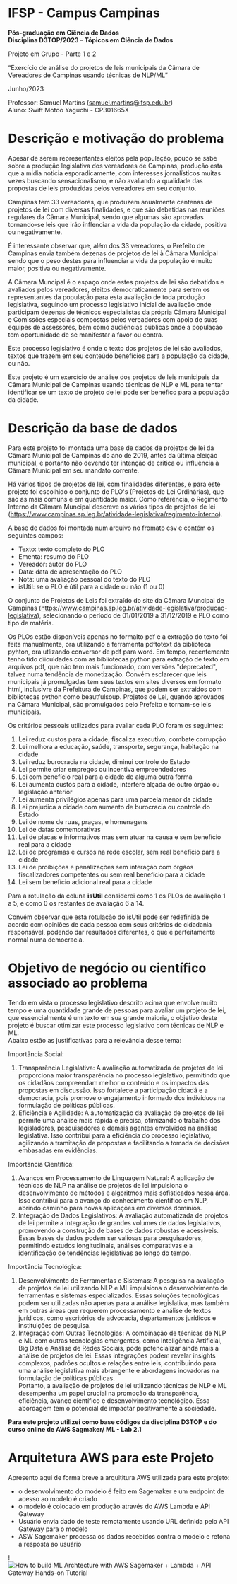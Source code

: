 # IFSP - Campus Campinas
**Pós-graduação em Ciência de Dados**<br>
**Disciplina D3TOP/2023 – Tópicos em Ciência de Dados**


Projeto em Grupo - Parte 1 e 2

“Exercício de análise do projetos de leis municipais da Câmara de Vereadores de Campinas usando técnicas de NLP/ML”

Junho/2023

Professor: Samuel Martins (samuel.martins@ifsp.edu.br) <br>
Aluno: Swift Motoo Yaguchi - CP301665X <br>



# Descrição e motivação do problema

Apesar de serem representantes eleitos pela população, pouco se sabe sobre a produção legislativa dos vereadores de Campinas, produção esta que a midia noticia esporadicamente, com interesses jornalísticos muitas vezes buscando sensacionalismo, e não avaliando a qualidade das propostas de leis produzidas pelos vereadores em seu conjunto.

Campinas tem 33 vereadores, que produzem anualmente centenas de projetos de lei com diversas finalidades, e que são debatidas nas reuniões regulares da Câmara Municipal, sendo que algumas são aprovadas tornando-se leis que irão inflenciar a vida da população da cidade, positiva ou negativamente.

É interessante observar que, além dos 33 vereadores, o Prefeito de Campinas envia também dezenas de projetos de lei à Câmara Municipal sendo que o peso destes para influenciar a vida da população é muito maior, positiva ou negativamente.

A Câmara Muncipal é o espaço onde estes projetos de lei são debatidos e avaliados pelos vereadores, eleitos democraticamente para serem os representantes da população para esta avaliação de toda produção legislativa, seguindo um processo legislativo inicial de avaliação onde participam dezenas de técnicos especialistas da própria Câmara Municipal e Comissões especiais compostas pelos vereadores com apoio de suas equipes de assessores, bem como audiências públicas onde a população tem oportunidade de se manifestar a favor ou contra.

Este processo legislativo é onde o texto dos projetos de lei são avaliados, textos que trazem em seu conteúdo benefícios para a população da cidade, ou não.

Este projeto é um exercício de análise dos projetos de leis municipais da Câmara Municipal de Campinas usando técnicas de NLP e ML para tentar identificar se um texto de projeto de lei pode ser benéfico para a população da cidade.


# Descrição da base de dados

Para este projeto foi montada uma base de dados de projetos de lei da Câmara Municipal de Campinas do ano de 2019, antes da última eleição municipal, e portanto não devendo ter intenção de crítica ou influência à Câmara Municipal em seu mandato corrente.

Há vários tipos de projetos de lei, com finalidades diferentes, e para este projeto foi escolhido o conjunto de PLO's (Projetos de Lei Ordinárias), que são as mais comuns e em quantidade maior. Como referência, o Regimento Interno da Câmara Muncipal descreve os vários tipos de projetos de lei (https://www.campinas.sp.leg.br/atividade-legislativa/regimento-interno).

A base de dados foi montada num arquivo no fromato csv e contém os seguintes campos:

* Texto: texto completo do PLO
* Ementa: resumo do PLO
* Vereador: autor do PLO
* Data: data de apresentação do PLO
* Nota: uma avaliação pessoal do texto do PLO
* isUtil: se o PLO é útil para a cidade ou não (1 ou 0)

O conjunto de Projetos de Leis foi extraído do site da Câmara Muncipal de Campinas
(https://www.campinas.sp.leg.br/atividade-legislativa/producao-legislativa), selecionando o período de 01/01/2019 a 31/12/2019 e PLO como tipo de matéria.

Os PLOs estão disponíveis apenas no formalto pdf e a extração do texto foi feita manualmente, ora utilizando a ferramenta pdftotext da biblioteca pyhton, ora utlizando conversor de pdf para word. Em tempo, recentemente tenho tido diiculdades com as bibliotecas python para extração de texto em arquivos pdf, que não tem mais funcionado, com versões "deprecated", talvez numa tendência de monetização. Convém esclarecer que leis municipais já promulgadas tem seus textos em sites diversos em formato html, inclusivre da Prefeitura de Campinas, que podem ser extraidos com bibliotecas python como beautfulsoup. Projetos de Lei, quando aprovados na Câmara Municipal, são promulgados pelo Prefeito e tornam-se leis municipais.

Os critérios pessoais utilizados para avaliar cada PLO foram os seguintes:

1. Lei reduz custos para a cidade, fiscaliza executivo, combate corrupção <br>
2. Lei melhora a educação, saúde, transporte, segurança, habitação na cidade <br>
3. Lei reduz burocracia na cidade, diminui controle do Estado <br>
4. Lei permite criar empregos ou incentiva empreendedores <br>
5. Lei com benefício real para a cidade de alguma outra forma <br>
6. Lei aumenta custos para a cidade, interfere alçada de outro órgão ou legislação anterior <br>
7. Lei aumenta privilégios apenas para uma parcela menor da cidade <br>
8. Lei prejudica a cidade com aumento de burocracia ou controle do Estado <br>
9. Lei de nome de ruas, praças, e homenagens <br>
10. Lei de datas comemorativas <br>
11. Lei de placas e informativos mas sem atuar na causa e sem benefício real para a cidade <br>
12. Lei  de programas e cursos na rede escolar, sem real benefício para a cidade <br>
13. Lei  de proibições e penalizações sem interação com órgãos fiscalizadores competentes ou sem real benefício para a cidade <br>
14. Lei  sem benefício adicional real para a cidade <br>

Para a rotulação da coluna __isUtil__ considerei como 1 os PLOs de avaliação 1 a 5, e como 0 os restantes de avaliação 6 a 14.

Convém observar que esta rotulação do isUtil pode ser redefinida de acordo com opiniões de cada pessoa com seus critérios de cidadania responsável, podendo dar resultados diferentes, o que é perfeitamente normal numa democracia.



# Objetivo de negócio ou científico associado ao problema

Tendo em vista o processo legislativo descrito acima que envolve muito tempo e uma 
quantidade grande de pessoas para avaliar um projeto de lei, que essencialmente é um texto em 
sua grande maioria, o objetivo deste projeto é buscar otimizar este processo legislativo com 
técnicas de NLP e ML. <br>
Abaixo estão as justificativas para a relevância desse tema:<br>

Importância Social:<br>
1. Transparência Legislativa: A avaliação automatizada de projetos de lei proporciona maior 
transparência no processo legislativo, permitindo que os cidadãos compreendam melhor o 
conteúdo e os impactos das propostas em discussão. Isso fortalece a participação cidadã e a 
democracia, pois promove o engajamento informado dos indivíduos na formulação de políticas 
públicas.<br>
2. Eficiência e Agilidade: A automatização da avaliação de projetos de lei permite uma análise 
mais rápida e precisa, otimizando o trabalho dos legisladores, pesquisadores e demais agentes 
envolvidos na análise legislativa. Isso contribui para a eficiência do processo legislativo, 
agilizando a tramitação de propostas e facilitando a tomada de decisões embasadas em 
evidências.<br>

Importância Científica:<br>
1. Avanços em Processamento de Linguagem Natural: A aplicação de técnicas de NLP na 
análise de projetos de lei impulsiona o desenvolvimento de métodos e algoritmos mais 
sofisticados nessa área. Isso contribui para o avanço do conhecimento científico em NLP, 
abrindo caminho para novas aplicações em diversos domínios.<br>
2. Integração de Dados Legislativos: A avaliação automatizada de projetos de lei permite a 
integração de grandes volumes de dados legislativos, promovendo a construção de bases de 
dados robustas e acessíveis. Essas bases de dados podem ser valiosas para pesquisadores, 
permitindo estudos longitudinais, análises comparativas e a identificação de tendências 
legislativas ao longo do tempo.<br>

Importância Tecnológica:<br>
1. Desenvolvimento de Ferramentas e Sistemas: A pesquisa na avaliação de projetos de lei 
utilizando NLP e ML impulsiona o desenvolvimento de ferramentas e sistemas especializados. 
Essas soluções tecnológicas podem ser utilizadas não apenas para a análise legislativa, mas 
também em outras áreas que requerem processamento e análise de textos jurídicos, como 
escritórios de advocacia, departamentos jurídicos e instituições de pesquisa.<br>
2. Integração com Outras Tecnologias: A combinação de técnicas de NLP e ML com outras 
tecnologias emergentes, como Inteligência Artificial, Big Data e Análise de Redes Sociais, pode 
potencializar ainda mais a análise de projetos de lei. Essas integrações podem revelar insights 
complexos, padrões ocultos e relações entre leis, contribuindo para uma análise legislativa mais 
abrangente e abordagens inovadoras na formulação de políticas públicas.<br>
Portanto, a avaliação de projetos de lei utilizando técnicas de NLP e ML desempenha um papel 
crucial na promoção da transparência, eficiência, avanço científico e desenvolvimento 
tecnológico. Essa abordagem tem o potencial de impactar positivamente a sociedade.


**Para este projeto utilizei como base códigos da disciplina D3TOP e do curso online de AWS Sagmaker/ ML - Lab 2.1**

# Arquitetura AWS para este Projeto

Apresento aqui de forma breve a arquititura AWS utilizada para este projeto:

- o desenvolvimento do modelo é feito em Sagemaker e um endpoint de acesso ao modelo é criado <br>
- o modelo é colocado em produção através do AWS Lambda e API Gateway <br>
- Usuário envia dado de teste remotamente usando URL definida pelo API Gateway para o modelo<br>
- ASW Sagemaker processa os dados recebidos contra o modelo e retona a resposta ao usuário<br>

!![How to build ML Archtecture with AWS Sagemaker + Lambda + API Gateway Hands-on Tutorial](https://github.com/swiftyaguchi/IFSP-Cps-D3TOP-2023.1--Projeto_em_Grupo/assets/96662865/dfa99d5c-d00d-475e-8cea-e7138a0b2efd)
